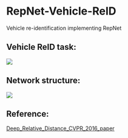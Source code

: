 # RepNet-Vehicle-ReID
Vehicle re-identification implementing RepNet
## Vehicle ReID task: </br>
![](https://github.com/CaptainEven/RepNet-Vehicle-ReID/blob/master/RepNet.png)
## Network structure: </br>
![](https://github.com/CaptainEven/RepNet-Vehicle-ReID/blob/master/RepNet.png)
## Reference: </br>
[Deep_Relative_Distance_CVPR_2016_paper](https://www.cv-foundation.org/openaccess/content_cvpr_2016/papers/Liu_Deep_Relative_Distance_CVPR_2016_paper.pdf) </br>
